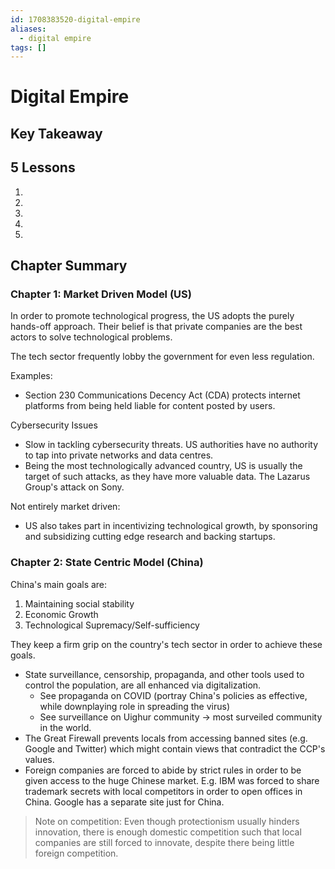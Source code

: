 ```yaml
---
id: 1708383520-digital-empire
aliases:
  - digital empire
tags: []
---
```


# Digital Empire

## Key Takeaway

## 5 Lessons

1.
2.
3.
4.
5.

## Chapter Summary

### Chapter 1: Market Driven Model (US)
In order to promote technological progress, the US adopts the purely hands-off approach. Their belief is that private companies are the best actors to solve technological problems.

The tech sector frequently lobby the government for even less regulation.

Examples:
- Section 230 Communications Decency Act (CDA) protects internet platforms from being held liable for content posted by users. 

Cybersecurity Issues
- Slow in tackling cybersecurity threats. US authorities have no authority to tap into private networks and data centres.
- Being the most technologically advanced country, US is usually the target of such attacks, as they have more valuable data. The Lazarus Group's attack on Sony.

Not entirely market driven:
- US also takes part in incentivizing technological growth, by sponsoring and subsidizing cutting edge research and backing startups.

### Chapter 2: State Centric Model (China)
China's main goals are:
1. Maintaining social stability
2. Economic Growth
3. Technological Supremacy/Self-sufficiency

They keep a firm grip on the country's tech sector in order to achieve these goals. 
- State surveillance, censorship, propaganda, and other tools used to control the population, are all enhanced via digitalization.
	- See propaganda on COVID (portray China's policies as effective, while downplaying role in spreading the virus)
	- See surveillance on Uighur community -> most surveiled community in the world.
- The Great Firewall prevents locals from accessing banned sites (e.g. Google and Twitter) which might contain views that contradict the CCP's values.
- Foreign companies are forced to abide by strict rules in order to be given access to the huge Chinese market. E.g. IBM was forced to share trademark secrets with local competitors in order to open offices in China. Google has a separate site just for China.

> Note on competition: Even though protectionism usually hinders innovation, there is enough domestic competition such that local companies are still forced to innovate, despite there being little foreign competition.